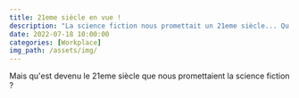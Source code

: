 ```yaml
---
title: 21eme siècle en vue !
description: "La science fiction nous promettait un 21eme siècle... Qu'est devenu la promesse ?"
date: 2022-07-18 10:00:00
categories: [Workplace]
img_path: /assets/img/
---
```


Mais qu'est devenu le 21eme siècle que nous promettaient la science fiction ?
